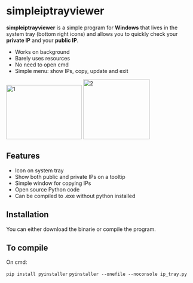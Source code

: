 # simpleiptrayviewer



**simpleiptrayviewer** is a simple program for **Windows** that lives in the system tray (bottom right icons) and allows you to quickly check your **private IP** and your **public IP**.

- Works on background
- Barely uses resources
- No need to open cmd
- Simple menu: show IPs, copy, update and exit


<img width="202" height="145" alt="1" src="https://github.com/user-attachments/assets/a8dedec9-977c-4dc8-99f3-0e1983489e9f" />

<img width="178" height="160" alt="2" src="https://github.com/user-attachments/assets/6b09d5b2-1e09-45aa-95f5-16dcf563c8bf" />




## Features
- Icon on system tray
- Show both public and private IPs on a tooltip
- Simple window for copying IPs
- Open source Python code
- Can be compiled to .exe without python installed



## Installation

You can either download the binarie or compile the program.

## To compile

On cmd:

```pip install pyinstaller```
```pyinstaller --onefile --noconsole ip_tray.py```
